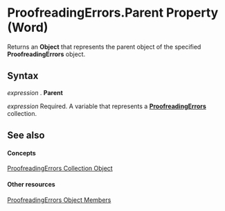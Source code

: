 
# ProofreadingErrors.Parent Property (Word)

Returns an  **Object** that represents the parent object of the specified **ProofreadingErrors** object.


## Syntax

 _expression_ . **Parent**

 _expression_ Required. A variable that represents a **[ProofreadingErrors](53fb6382-4c08-83f3-1835-ac2633939758.md)** collection.


## See also


#### Concepts


[ProofreadingErrors Collection Object](53fb6382-4c08-83f3-1835-ac2633939758.md)
#### Other resources


[ProofreadingErrors Object Members](eb5c657f-acba-196a-0c45-8c31d975a470.md)
